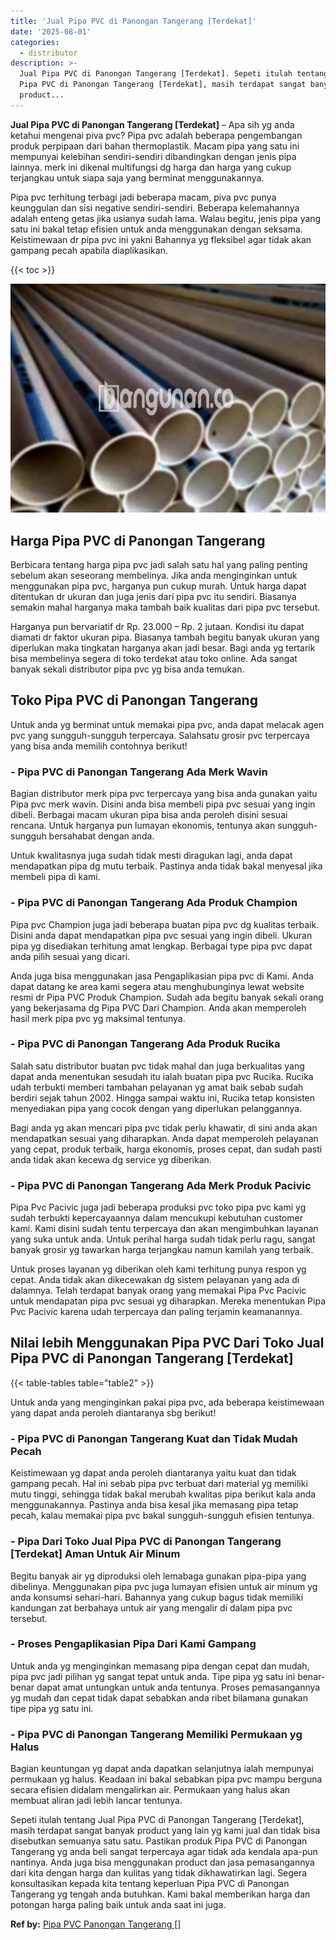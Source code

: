 ```yaml
---
title: 'Jual Pipa PVC di Panongan Tangerang [Terdekat]'
date: '2025-08-01'
categories:
  - distributor
description: >-
  Jual Pipa PVC di Panongan Tangerang [Terdekat]. Sepeti itulah tentang Jual
  Pipa PVC di Panongan Tangerang [Terdekat], masih terdapat sangat banyak
  product...
---
```


**Jual Pipa PVC di Panongan Tangerang \[Terdekat\]** – Apa sih yg anda ketahui mengenai piva pvc? Pipa pvc adalah beberapa pengembangan produk perpipaan dari bahan thermoplastik. Macam pipa yang satu ini mempunyai kelebihan sendiri-sendiri dibandingkan dengan jenis pipa lainnya. merk ini dikenal multifungsi dg harga dan harga yang cukup terjangkau untuk siapa saja yang berminat menggunakannya.

Pipa pvc terhitung terbagi jadi beberapa macam, piva pvc punya keunggulan dan sisi negative sendiri-sendiri. Beberapa kelemahannya adalah enteng getas jika usianya sudah lama. Walau begitu, jenis pipa yang satu ini bakal tetap efisien untuk anda menggunakan dengan seksama. Keistimewaan dr pipa pvc ini yakni Bahannya yg fleksibel agar tidak akan gampang pecah apabila diaplikasikan.

{{< toc >}}

![Jual Pipa PVC di Panongan Tangerang [Terdekat]](/images/jaul-pipa-pvc-33.png)

## Harga Pipa PVC di Panongan Tangerang

Berbicara tentang harga pipa pvc jadi salah satu hal yang paling penting sebelum akan seseorang membelinya. Jika anda menginginkan untuk menggunakan pipa pvc, harganya pun cukup murah. Untuk harga dapat ditentukan dr ukuran dan juga jenis dari pipa pvc itu sendiri. Biasanya semakin mahal harganya maka tambah baik kualitas dari pipa pvc tersebut.

Harganya pun bervariatif dr Rp. 23.000 – Rp. 2 jutaan. Kondisi itu dapat diamati dr faktor ukuran pipa. Biasanya tambah begitu banyak ukuran yang diperlukan maka tingkatan harganya akan jadi besar. Bagi anda yg tertarik bisa membelinya segera di toko terdekat atau toko online. Ada sangat banyak sekali distributor pipa pvc yg bisa anda temukan.

## Toko Pipa PVC di Panongan Tangerang

Untuk anda yg berminat untuk memakai pipa pvc, anda dapat melacak agen pvc yang sungguh-sungguh terpercaya. Salahsatu grosir pvc terpercaya yang bisa anda memilih contohnya berikut!

### \- Pipa PVC di Panongan Tangerang Ada Merk Wavin

Bagian distributor merk pipa pvc terpercaya yang bisa anda gunakan yaitu Pipa pvc merk wavin. Disini anda bisa membeli pipa pvc sesuai yang ingin dibeli. Berbagai macam ukuran pipa bisa anda peroleh disini sesuai rencana. Untuk harganya pun lumayan ekonomis, tentunya akan sungguh-sungguh bersahabat dengan anda.

Untuk kwalitasnya juga sudah tidak mesti diragukan lagi, anda dapat mendapatkan pipa dg mutu terbaik. Pastinya anda tidak bakal menyesal jika membeli pipa di kami.

### \- Pipa PVC di Panongan Tangerang Ada Produk Champion

Pipa pvc Champion juga jadi beberapa buatan pipa pvc dg kualitas terbaik. Disini anda dapat mendapatkan pipa pvc sesuai yang ingin dibeli. Ukuran pipa yg disediakan terhitung amat lengkap. Berbagai type pipa pvc dapat anda pilih sesuai yang dicari.

Anda juga bisa menggunakan jasa Pengaplikasian pipa pvc di Kami. Anda dapat datang ke area kami segera atau menghubunginya lewat website resmi dr Pipa PVC Produk Champion. Sudah ada begitu banyak sekali orang yang bekerjasama dg Pipa PVC Dari Champion. Anda akan memperoleh hasil merk pipa pvc yg maksimal tentunya.

### \- Pipa PVC di Panongan Tangerang Ada Produk Rucika

Salah satu distributor buatan pvc tidak mahal dan juga berkualitas yang dapat anda menentukan sesudah itu ialah buatan pipa pvc Rucika. Rucika udah terbukti memberi tambahan pelayanan yg amat baik sebab sudah berdiri sejak tahun 2002. Hingga sampai waktu ini, Rucika tetap konsisten menyediakan pipa yang cocok dengan yang diperlukan pelanggannya.

Bagi anda yg akan mencari pipa pvc tidak perlu khawatir, di sini anda akan mendapatkan sesuai yang diharapkan. Anda dapat memperoleh pelayanan yang cepat, produk terbaik, harga ekonomis, proses cepat, dan sudah pasti anda tidak akan kecewa dg service yg diberikan.

### \- Pipa PVC di Panongan Tangerang Ada Merk Produk Pacivic

Pipa Pvc Pacivic juga jadi beberapa produksi pvc toko pipa pvc kami yg sudah terbukti kepercayaannya dalam mencukupi kebutuhan customer kami. Kami disini sudah tentu terpercaya dan akan mengimbuhkan layanan yang suka untuk anda. Untuk perihal harga sudah tidak perlu ragu, sangat banyak grosir yg tawarkan harga terjangkau namun kamilah yang terbaik.

Untuk proses layanan yg diberikan oleh kami terhitung punya respon yg cepat. Anda tidak akan dikecewakan dg sistem pelayanan yang ada di dalamnya. Telah terdapat banyak orang yang memakai Pipa Pvc Pacivic untuk mendapatan pipa pvc sesuai yg diharapkan. Mereka menentukan Pipa Pvc Pacivic karena udah terpercaya dan paling terjamin keamanannya.

## Nilai lebih Menggunakan Pipa PVC Dari Toko Jual Pipa PVC di Panongan Tangerang \[Terdekat\]

{{< table-tables table="table2" >}}

Untuk anda yang menginginkan pakai pipa pvc, ada beberapa keistimewaan yang dapat anda peroleh diantaranya sbg berikut!

### \- Pipa PVC di Panongan Tangerang Kuat dan Tidak Mudah Pecah

Keistimewaan yg dapat anda peroleh diantaranya yaitu kuat dan tidak gampang pecah. Hal ini sebab pipa pvc terbuat dari material yg memiliki mutu tinggi, sehingga tidak bakal merubah kwalitas pipa berikut kala anda menggunakannya. Pastinya anda bisa kesal jika memasang pipa tetap pecah, kalau memakai pipa pvc bakal sungguh-sungguh efisien tentunya.

### \- Pipa Dari Toko Jual Pipa PVC di Panongan Tangerang \[Terdekat\] Aman Untuk Air Minum

Begitu banyak air yg diproduksi oleh lemabaga gunakan pipa-pipa yang dibelinya. Menggunakan pipa pvc juga lumayan efisien untuk air minum yg anda konsumsi sehari-hari. Bahannya yang cukup bagus tidak memiliki kandungan zat berbahaya untuk air yang mengalir di dalam pipa pvc tersebut.

### \- Proses Pengaplikasian Pipa Dari Kami Gampang

Untuk anda yg menginginkan memasang pipa dengan cepat dan mudah, pipa pvc jadi pilihan yg sangat tepat untuk anda. Tipe pipa yg satu ini benar-benar dapat amat untungkan untuk anda tentunya. Proses pemasangannya yg mudah dan cepat tidak dapat sebabkan anda ribet bilamana gunakan tipe pipa yg satu ini.

### \- Pipa PVC di Panongan Tangerang Memiliki Permukaan yg Halus

Bagian keuntungan yg dapat anda dapatkan selanjutnya ialah mempunyai permukaan yg halus. Keadaan ini bakal sebabkan pipa pvc mampu berguna secara efisien didalam mengalirkan air. Permukaan yang halus akan membuat aliran jadi lebih lancar tentunya.

Sepeti itulah tentang Jual Pipa PVC di Panongan Tangerang \[Terdekat\], masih terdapat sangat banyak product yang lain yg kami jual dan tidak bisa disebutkan semuanya satu satu. Pastikan produk Pipa PVC di Panongan Tangerang yg anda beli sangat terpercaya agar tidak ada kendala apa-pun nantinya. Anda juga bisa menggunakan product dan jasa pemasangannya dari kita dengan harga dan kulitas yang tidak dikhawatirkan lagi. Segera konsultasikan kepada kita tentang keperluan Pipa PVC di Panongan Tangerang yg tengah anda butuhkan. Kami bakal memberikan harga dan potongan harga paling baik untuk anda saat ini juga.

**Ref by:** [Pipa PVC Panongan Tangerang []](https://id.wikipedia.org/wiki/Pipa)

